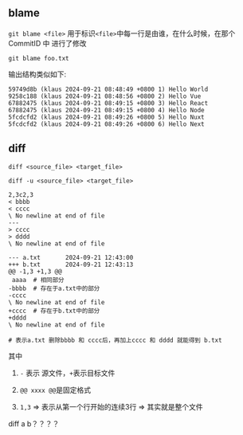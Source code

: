 ## blame

`git blame <file>` 用于标识`<file>`中每一行是由谁，在什么时候，在那个CommitID 中 进行了修改

```shell
git blame foo.txt
```

输出结构类似如下:

```shell
59749d8b (klaus 2024-09-21 08:48:49 +0800 1) Hello World
9258c188 (klaus 2024-09-21 08:48:56 +0800 2) Hello Vue
67882475 (klaus 2024-09-21 08:49:15 +0800 3) Hello React
67882475 (klaus 2024-09-21 08:49:15 +0800 4) Hello Node
5fcdcfd2 (klaus 2024-09-21 08:49:26 +0800 5) Hello Nuxt
5fcdcfd2 (klaus 2024-09-21 08:49:26 +0800 6) Hello Next
```



## diff

```shell
diff <source_file> <target_file>

diff -u <source_file> <target_file>
```

```shell
2,3c2,3
< bbbb
< cccc
\ No newline at end of file
---
> cccc
> dddd
\ No newline at end of file
```



```shell
--- a.txt       2024-09-21 12:43:00
+++ b.txt       2024-09-21 12:43:13
@@ -1,3 +1,3 @@
 aaaa  # 相同部分 
-bbbb  # 存在于a.txt中的部分
-cccc
\ No newline at end of file
+cccc  # 存在于b.txt中的部分
+dddd
\ No newline at end of file

# 表示a.txt 删除bbbb 和 cccc后，再加上cccc 和 dddd 就能得到 b.txt
```

其中 

1. `-` 表示 源文件，`+`表示目标文件
2. `@@ xxxx @@`是固定格式

3. `1,3` => 表示从第一个行开始的连续3行 => 其实就是整个文件





diff a b？？？？